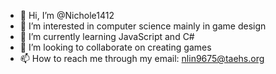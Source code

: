 - 👋 Hi, I’m @Nichole1412
- 👀 I’m interested in computer science mainly in game design
- 🌱 I’m currently learning JavaScript and C#
- 💞️ I’m looking to collaborate on creating games
- 📫 How to reach me through my email: nlin9675@taehs.org

<!---
Nichole1412/Nichole1412 is a ✨ special ✨ repository because its `README.md` (this file) appears on your GitHub profile.
You can click the Preview link to take a look at your changes.
--->
